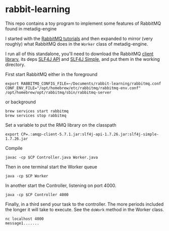 # rabbit-learning

This repo contains a toy program to implement some features of RabbitMQ found in metadig-engine

I started with the [RabbitMQ tutorials](https://www.rabbitmq.com/tutorials/tutorial-one-java.html) and
then expanded to mirror (very roughly) what RabbitMQ does in the `Worker` class of metadig-engine.

I run all of this standalone, you'll need to download the RabbitMQ [client library](https://repo1.maven.org/maven2/com/rabbitmq/amqp-client/5.7.1/amqp-client-5.7.1.jar), its deps [SLF4J API](https://repo1.maven.org/maven2/org/slf4j/slf4j-api/1.7.26/slf4j-api-1.7.26.jar) and [SLF4J Simple](https://repo1.maven.org/maven2/org/slf4j/slf4j-simple/1.7.26/slf4j-simple-1.7.26.jar), and put them in the working directory.

First start RabbitMQ either in the foreground

```
export RABBITMQ_CONFIG_FILE=~/Documents/rabbit-learning/rabbitmq.conf
CONF_ENV_FILE="/opt/homebrew/etc/rabbitmq/rabbitmq-env.conf" /opt/homebrew/opt/rabbitmq/sbin/rabbitmq-server
```

or background

```
brew services start rabbitmq
brew services stop rabbitmq
```

Set a variable to put the RMQ library on the classpath

```
export CP=.:amqp-client-5.7.1.jar:slf4j-api-1.7.26.jar:slf4j-simple-1.7.26.jar
```

Compile

```
javac -cp $CP Controller.java Worker.java
```

Then in one terminal start the Worker queue

```
java -cp $CP Worker
```

In another start the Controller, listening on port 4000.

```
java -cp $CP Controller 4000
```

Finally, in a third send your task to the controller. The more periods included the longer it will take to execute.
See the `doWork` method in the Worker class.

```
nc localhost 4000
message1.......
```
